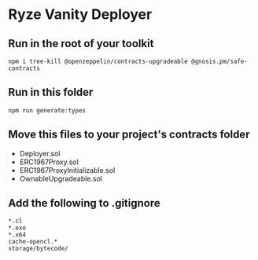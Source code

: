 # Ryze Vanity Deployer

## Run in the root of your toolkit
```npm i tree-kill @openzeppelin/contracts-upgradeable @gnosis.pm/safe-contracts```

## Run in this folder
```npm run generate:types```

## Move this files to your project's contracts folder
- Deployer.sol 
- ERC1967Proxy.sol 
- ERC1967ProxyInitializable.sol 
- OwnableUpgradeable.sol 

## Add the following to .gitignore
```
*.cl
*.exe
*.x64
cache-opencl.*
storage/bytecode/
```
